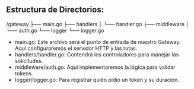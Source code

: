 ## Estructura de Directorios:

/gateway
├── main.go
├── handlers
│ └── handler.go
├── middleware
│ └── auth.go
└── logger
└── logger.go

- main.go: Este archivo será el punto de entrada de nuestro Gateway. Aquí configuraremos el servidor HTTP y las rutas.
- handlers/handler.go: Contendrá los controladores para manejar las solicitudes.
- middleware/auth.go: Aquí implementaremos la lógica para validar tokens.
- logger/logger.go: Para registrar quién pidió un token y su duración.
